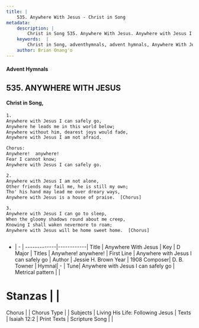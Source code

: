 ```yaml
---
title: |
    535. Anywhere With Jesus - Christ in Song
metadata:
    description: |
        Christ in Song 535. Anywhere With Jesus. Anywhere with Jesus I can safely go, Anywhere he leads me in this world below; Anywhere without him, dearest joys would fade, Anywhere with Jesus I am not afraid. Chorus: Anywhere!  anywhere!  Fear I cannot know; Anywhere with Jesus I can safely go.
    keywords:  |
        Christ in Song, adventhymnals, advent hymnals, Anywhere With Jesus, Anywhere with Jesus I can safely go. Anywhere!  anywhere! 
    author: Brian Onang'o
---
```


#### Advent Hymnals
## 535. ANYWHERE WITH JESUS
####  Christ in Song,

```txt
1.
Anywhere with Jesus I can safely go,
Anywhere he leads me in this world below;
Anywhere without him, dearest joys would fade,
Anywhere with Jesus I am not afraid.

Chorus:
Anywhere!  anywhere! 
Fear I cannot know;
Anywhere with Jesus I can safely go.

2.
Anywhere with Jesus I am not alone,
Other friends may fail me, he is still my own;
Tho' his hand may lead me over dreary ways,
Anywhere with Jesus is a house of praise.  [Chorus]

3.
Anywhere with Jesus I can go to sleep,
When the gloomy shadows round about me creep,
Knowing I shall waken nevermore to roam;
Anywhere with Jesus will be home sweet home.  [Chorus]



```

- |   -  |
-------------|------------|
Title | Anywhere With Jesus |
Key | D Major |
Titles | Anywhere!  anywhere!  |
First Line | Anywhere with Jesus I can safely go |
Author | Jessie H. Brown 
Year | 1908
Composer| D. B. Towner |
Hymnal|  - |
Tune| Anywhere with Jesus I can safely go |
Metrical pattern | |
# Stanzas |  |
Chorus |  |
Chorus Type |  |
Subjects | Living His Life: Following Jesus |
Texts | Isaiah 12:2 |
Print Texts | 
Scripture Song |  |
    
